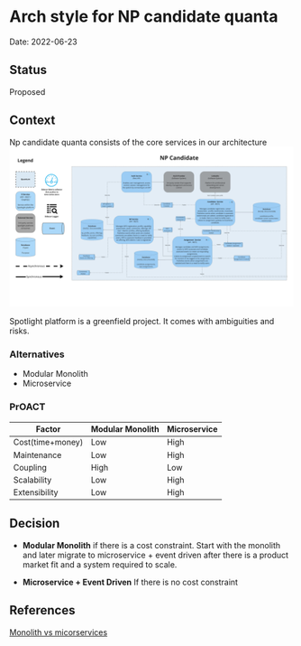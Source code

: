 # Arch style for NP candidate quanta
Date: 2022-06-23

## Status
Proposed 

## Context
Np candidate quanta consists of the core services in our architecture
![Image](../diagrams/quanta/np-candidate-quanta.jpg)

Spotlight platform is a greenfield project. It comes with ambiguities and risks.

### Alternatives

* Modular Monolith
* Microservice

### PrOACT

| Factor      | Modular Monolith | Microservice |
| ----------- | ----------- | ----------- |
| Cost(time+money)  | Low | High | 
| Maintenance | Low        | High | 
| Coupling | High | Low
| Scalability | Low        | High |
| Extensibility | Low | High

## Decision
* **Modular Monolith** if there is a cost constraint.  Start with the monolith and later migrate to microservice + event driven after there is a product market fit and a system required to scale.


* **Microservice + Event Driven** If there is no cost constraint 


## References

[Monolith vs micorservices](https://www.geeksforgeeks.org/monolithic-vs-microservices-architecture/)